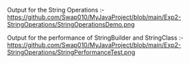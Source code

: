 Output for the String Operations :-                                   
https://github.com/Swap010/MyJavaProject/blob/main/Exp2-StringOperations/StringOperationsDemo.png

Output for the performance of StringBuilder and StringClass :- https://github.com/Swap010/MyJavaProject/blob/main/Exp2-StringOperations/StringPerformanceTest.png
